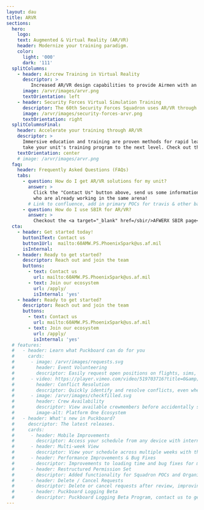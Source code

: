 ```yaml
---
layout: dau
title: ARVR
sections:
  hero:
    logo: 
    text: Augmented & Virtual Reality (AR/VR)
    header: Modernize your training paradigm.
    color:
      light: '000'
      dark: '111'
  splitColumns:
    - header: Aircrew Training in Virtual Reality
      descriptor: >
         Increased AR/VR design capabilities to provide Airmen with an advanced platform to design and execute complex AR/VR training simulations. They have developed an emergency escape testing program, virtual loadmaster preflight checklist and a 360 degree AR (Aerial Refueling) instructional video.
      image: /arvr/images/arvr.png
      textOrientation: left
    - header: Security Forces Virtual Simulation Training
      descriptor: The 60th Security Forces Squadron uses AR/VR through an AFWERX SBIR company to build virtual training scenarios that allows security forces members to train/develop situational experiences in a controlled environment.  
      image: /arvr/images/security-forces-arvr.png
      textOrientation: right
  splitColumnsFinal:
    header: Accelerate your training through AR/VR
    descriptor: >
      Immersive education and training are proven methods for rapid learning & knowledge retention.  AR/VR solutions are designed to
      take your unit's training program to the next level. Check out the FAQ's for more information.
    textOrientation: center
    # image: /arvr/images/arvr.png
  faq:
    header: Frequently Asked Questions (FAQs)
    tabs:
      - question: How do I get AR/VR solutions for my unit?
        answer: >
          Click the "Contact Us" button above, send us some information about your use case, and we will connect you to other teams on base
          who are already working in the same arena!
        # Link to confluence, add in primary POCs for travis & other bases, if that doesn't work, try a new SBIR (see FAQ below) 
      - question: How do I use SBIR for AR/VR?
        answer: >
          Checkout the <a target="_blank" href=/sbir/>AFWERX SBIR page</a> and the <a target="_blank" href=/arvr-sbir-list/>AFWERX AR/VR SBIR Companies</a> list first, and feel to reachout to any of these companies!  When you feel like you are ready to move forward, come by during the Phoenix Spark walk-in hours on Fridays afteroons & we can talk next steps!
  cta:
    - header: Get started today!
      button1Text: Contact us
      button1Url:  mailto:60AMW.PS.PhoenixSpark@us.af.mil
      isInternal: 
    - header: Ready to get started?
      descriptor: Reach out and join the team
      buttons:
        - text: Contact us
          url: mailto:60AMW.PS.PhoenixSpark@us.af.mil
        - text: Join our ecosystem
          url: /apply/
          isInternal: 'yes'
    - header: Ready to get started?
      descriptor: Reach out and join the team
      buttons:
        - text: Contact us
          url: mailto:60AMW.PS.PhoenixSpark@us.af.mil
        - text: Join our ecosystem
          url: /apply/
          isInternal: 'yes'
  # features:
  #   - header: Learn what Puckboard can do for you
  #     cards:
  #      - image: /arvr/images/requests.svg
  #        header: Event Volunteering
  #        descriptor: Easily request open positions on flights, sims, or ground events from your personal device, anywhere in the world...without needing a lengthy text chain to your schedulers.
  #      - video: https://player.vimeo.com/video/519703716?title=0&amp;byline=0&amp;portrait=0&amp;badge=0&amp;autopause=0&amp;player_id=0&amp;app_id=58479
  #        header: Conflict Resolution
  #        descriptor: Quickly identify and resolve conflicts, even when crewmembers are scheduled separately by two different organizations.
  #      - image: /arvr/images/checkfilled.svg
  #        header: Crew Availability
  #        descriptor: View available crewmembers before accidentally scheduling someone for two flights at the same time.
  #        image-alt: Platform One Ecosystem
  #   - header: What's new in Puckboard?
  #     descriptor: The latest releases.
  #     cards:
  #      - header: Mobile Improvements
  #        descriptor: Access your schedule from any device with internet connection, make requests, and approve them all on your phone. 
  #      - header: Multi-week View
  #        descriptor: View your schedule across multiple weeks with the click of a button, with easy filters available to view by personnel or event type.
  #      - header: Performance Improvements & Bug Fixes
  #        descriptor: Improvements to loading time and bug fixes for multiple features. 
  #      - header: Restructured Permission Set
  #        descriptor: Added functionality for Squadron POCs and Organizational Admins, with greater flexibility to scale fast and securely.
  #      - header: Delete / Cancel Requests
  #        descriptor: Delete or cancel requests after review, improving communications within your squadron. 
  #      - header: Puckboard Logging Beta
  #        descriptor: Puckboard Logging Beta Program, contact us to get involved!
---
```

